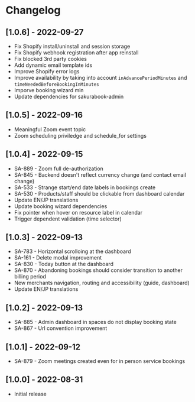 # Changelog

## [1.0.6] - 2022-09-27

- Fix Shopify install/uninstall and session storage
- Fix Shopify webhook registration after app reinstall
- Fix blocked 3rd party cookies
- Add dynamic email template ids
- Improve Shopify error logs
- Improve availability by taking into account `inAdvancePeriodMinutes` and `timeNeededBeforeBookingInMinutes`
- Imporve booking wizard min
- Update dependencies for sakurabook-admin

## [1.0.5] - 2022-09-16

- Meaningful Zoom event topic
- Zoom scheduling priviledge and schedule_for settings

## [1.0.4] - 2022-09-15

- SA-889 - Zoom full de-authorization
- SA-845 - Backend doesn't reflect currency change (and contact email change)
- SA-533 - Strange start/end date labels in bookings create
- SA-530 - Products/staff should be clickable from dashboard calendar
- Update EN/JP translations
- Update booking wizard dependencies
- Fix pointer when hover on resource label in calendar
- Trigger dependent validation (time selector)

## [1.0.3] - 2022-09-13

- SA-783 - Horizontal scrolloing at the dashboard
- SA-161 - Delete modal improvement
- SA-830 - Today button at the dashboard
- SA-870 - Abandoning bookings should consider transition to another billing period
- New merchants navigation, routing and accessibility (guide, dashboard)
- Update EN/JP translations

## [1.0.2] - 2022-09-13

- SA-885 - Admin dashboard in spaces do not display booking state
- SA-867 - Url convention improvement

## [1.0.1] - 2022-09-12

- SA-879 - Zoom meetings created even for in person service bookings

## [1.0.0] - 2022-08-31

- Initial release
